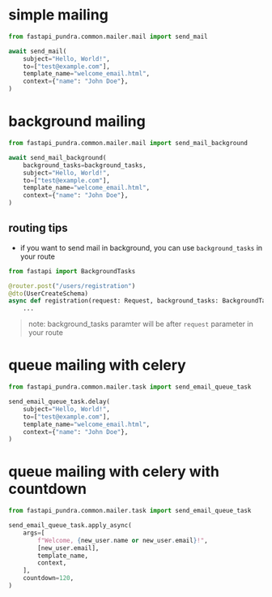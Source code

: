 # simple mailing

```python
from fastapi_pundra.common.mailer.mail import send_mail

await send_mail(
    subject="Hello, World!",
    to=["test@example.com"],
    template_name="welcome_email.html",
    context={"name": "John Doe"},
)
```

# background mailing

```python
from fastapi_pundra.common.mailer.mail import send_mail_background

await send_mail_background(
    background_tasks=background_tasks,
    subject="Hello, World!",
    to=["test@example.com"],
    template_name="welcome_email.html",
    context={"name": "John Doe"},
)
```

## routing tips

- if you want to send mail in background, you can use `background_tasks` in your route

```python
from fastapi import BackgroundTasks

@router.post("/users/registration")
@dto(UserCreateSchema)
async def registration(request: Request, background_tasks: BackgroundTasks) -> JSONResponse:
    ...
```

> note: background_tasks paramter will be after `request` parameter in your route

# queue mailing with celery

```python
from fastapi_pundra.common.mailer.task import send_email_queue_task

send_email_queue_task.delay(
    subject="Hello, World!",
    to=["test@example.com"],
    template_name="welcome_email.html",
    context={"name": "John Doe"},
)
```

# queue mailing with celery with countdown

```python
from fastapi_pundra.common.mailer.task import send_email_queue_task

send_email_queue_task.apply_async(
    args=[
        f"Welcome, {new_user.name or new_user.email}!",
        [new_user.email],
        template_name,
        context,
    ],
    countdown=120,
)
```
